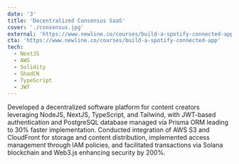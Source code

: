 ```yaml
---
date: '3'
title: 'Decentralized Consensus SaaS'
cover: './consensus.jpg'
external: 'https://www.newline.co/courses/build-a-spotify-connected-app'
cta: 'https://www.newline.co/courses/build-a-spotify-connected-app'
tech:
  - NextJS
  - AWS
  - Solidity
  - ShadCN
  - TypeScript
  - JWT
---
```

<!-- NodeJS, NextJS, TypeScript, AWS S3, EC2, JWT, PostgreSQL, Solana, Solidity. -->
Developed a decentralized software platform for content creators leveraging NodeJS, NextJS, TypeScript, and Tailwind, with
JWT-based authentication and PostgreSQL database managed via Prisma ORM leading to 30% faster implementation. Conducted integration of AWS S3 and CloudFront for storage and content distribution, implemented access management through IAM policies, and facilitated transactions via Solana blockchain and Web3.js enhancing security by 200%.